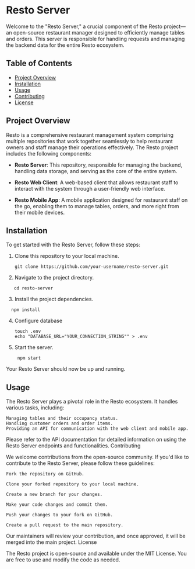 # Resto Server


Welcome to the "Resto Server," a crucial component of the Resto project—an open-source restaurant manager designed to efficiently manage tables and orders. This server is responsible for handling requests and managing the backend data for the entire Resto ecosystem.

## Table of Contents
- [Project Overview](#project-overview)
- [Installation](#installation)
- [Usage](#usage)
- [Contributing](#contributing)
- [License](#license)

## Project Overview

Resto is a comprehensive restaurant management system comprising multiple repositories that work together seamlessly to help restaurant owners and staff manage their operations effectively. The Resto project includes the following components:

- **Resto Server**: This repository, responsible for managing the backend, handling data storage, and serving as the core of the entire system.

- **Resto Web Client**: A web-based client that allows restaurant staff to interact with the system through a user-friendly web interface.

- **Resto Mobile App**: A mobile application designed for restaurant staff on the go, enabling them to manage tables, orders, and more right from their mobile devices.

## Installation

To get started with the Resto Server, follow these steps:

1. Clone this repository to your local machine.

   ```shell
   git clone https://github.com/your-username/resto-server.git
2. Navigate to the project directory.
  ```shell
     cd resto-server
  ```
3. Install the project dependencies.

  ```shell
    npm install
  ```

4. Configure database
   ```shell
   touch .env
   echo "DATABASE_URL="YOUR_CONNECTION_STRING"" > .env
6. Start the server.
   ```shell
    npm start

Your Resto Server should now be up and running.
## Usage

The Resto Server plays a pivotal role in the Resto ecosystem. It handles various tasks, including:

    Managing tables and their occupancy status.
    Handling customer orders and order items.
    Providing an API for communication with the web client and mobile app.

Please refer to the API documentation for detailed information on using the Resto Server endpoints and functionalities.
Contributing

We welcome contributions from the open-source community. If you'd like to contribute to the Resto Server, please follow these guidelines:

    Fork the repository on GitHub.

    Clone your forked repository to your local machine.

    Create a new branch for your changes.

    Make your code changes and commit them.

    Push your changes to your fork on GitHub.

    Create a pull request to the main repository.

Our maintainers will review your contribution, and once approved, it will be merged into the main project.
License

The Resto project is open-source and available under the MIT License. You are free to use and modify the code as needed.
